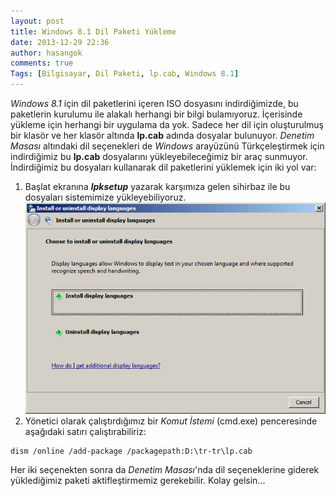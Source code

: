 ```yaml
---
layout: post
title: Windows 8.1 Dil Paketi Yükleme
date: 2013-12-29 22:36
author: hasangok
comments: true
Tags: [Bilgisayar, Dil Paketi, lp.cab, Windows 8.1]
---
```

*Windows 8.1* için dil paketlerini içeren ISO dosyasını indirdiğimizde, bu paketlerin kurulumu ile alakalı herhangi bir bilgi bulamıyoruz. İçerisinde yükleme için herhangi bir uygulama da yok. Sadece her dil için oluşturulmuş bir klasör ve her klasör altında **lp.cab** adında dosyalar bulunuyor. *Denetim Masası* altındaki dil seçenekleri de *Windows* arayüzünü Türkçeleştirmek için indirdiğimiz bu **lp.cab** dosyalarını yükleyebileceğimiz bir araç sunmuyor. İndirdiğimiz bu dosyaları kullanarak dil paketlerini yüklemek için iki yol var:

1. Başlat ekranına ***lpksetup*** yazarak karşımıza gelen sihirbaz ile bu dosyaları sistemimize yükleyebiliyoruz.
![lpksetup](https://raw.githubusercontent.com/hasangok/hasangok.github.io/master/uploads/2013/12/lpksetup.png)
2. Yönetici olarak çalıştırdığımız bir *Komut İstemi* (cmd.exe) penceresinde aşağıdaki satırı çalıştırabiliriz:
```
dism /online /add-package /packagepath:D:\tr-tr\lp.cab
```

Her iki seçenekten sonra da *Denetim Masası*'nda dil seçeneklerine giderek yüklediğimiz paketi aktifleştirmemiz gerekebilir.
Kolay gelsin...

